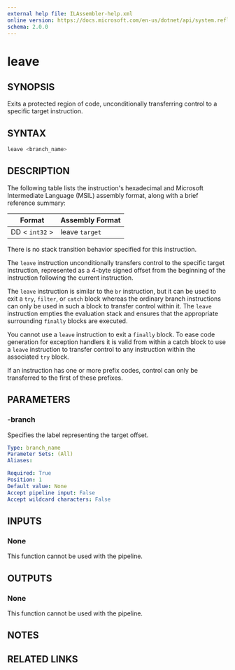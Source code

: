 ```yaml
---
external help file: ILAssembler-help.xml
online version: https://docs.microsoft.com/en-us/dotnet/api/system.reflection.emit.opcodes.leave
schema: 2.0.0
---
```


# leave

## SYNOPSIS

Exits a protected region of code, unconditionally transferring control to a specific target instruction.

## SYNTAX

```powershell
leave <branch_name>
```

## DESCRIPTION

The following table lists the instruction's hexadecimal and Microsoft Intermediate Language (MSIL) assembly format, along with a brief reference summary:

| Format         | Assembly Format |
| -------------- | --------------- |
| DD < `int32` > | leave `target`  |

 There is no stack transition behavior specified for this instruction.

 The `leave` instruction unconditionally transfers control to the specific target instruction, represented as a 4-byte signed offset from the beginning of the instruction following the current instruction.

 The `leave` instruction is similar to the `br` instruction, but it can be used to exit a `try`, `filter`, or `catch` block whereas the ordinary branch instructions can only be used in such a block to transfer control within it. The `leave` instruction empties the evaluation stack and ensures that the appropriate surrounding `finally` blocks are executed.

 You cannot use a `leave` instruction to exit a `finally` block. To ease code generation for exception handlers it is valid from within a catch block to use a `leave` instruction to transfer control to any instruction within the associated `try` block.

 If an instruction has one or more prefix codes, control can only be transferred to the first of these prefixes.

## PARAMETERS

### -branch

Specifies the label representing the target offset.

```yaml
Type: branch_name
Parameter Sets: (All)
Aliases:

Required: True
Position: 1
Default value: None
Accept pipeline input: False
Accept wildcard characters: False
```

## INPUTS

### None

This function cannot be used with the pipeline.

## OUTPUTS

### None

This function cannot be used with the pipeline.

## NOTES

## RELATED LINKS
